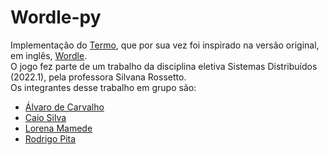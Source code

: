 # Wordle-py
Implementação do <a href="https://term.ooo/">Termo</a>, que por sua vez foi inspirado na versão original, em inglês, <a href="https://www.nytimes.com/games/wordle/index.html">Wordle</a>.
<br>
O jogo fez parte de um trabalho da disciplina eletiva Sistemas Distribuídos (2022.1), pela professora Silvana Rossetto.
<br>
Os integrantes desse trabalho em grupo são:

- <a href="https://github.com/caalvaro">Álvaro de Carvalho</a>
- <a href="https://github.com/caiosdf">Caio Silva</a>
- <a href="https://github.com/lmamede">Lorena Mamede</a>
- <a href="https://github.com/RodrigoPita">Rodrigo Pita</a>

